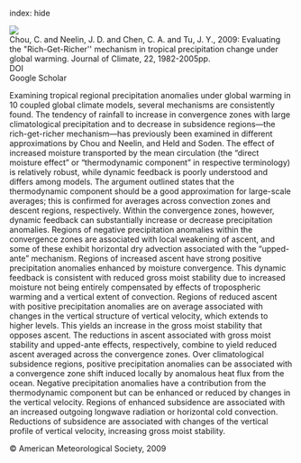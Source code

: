 index: hide

<div class="Citation">
    <div class="Citation-thumb CitationThumb-linked"  data-href="https://doi.org/10.1175/2008jcli2471.1">
      <img src="https://static.claimspace.cloud/climate-study-static/refs/thumbs/7/Chou_et_al_2009-thumb.png" />
    </div>

  <div class="Citation-body">
    <div class="Citation-text">Chou, C. and Neelin, J. D. and Chen, C. A. and Tu, J. Y., 2009: Evaluating the "Rich-Get-Richer'' mechanism in tropical precipitation change under global warming. <span class="Article-journal">Journal of Climate, </span><span class="Article-volume">22, </span>1982-2005pp.</div>
    <div class="Citation-links">
      <div class="CitationLink" data-href="https://doi.org/10.1175/2008jcli2471.1">
        <div class="CitationLink-icon CitationLink-Doi"></div>
        <div class="CitationLink-text">DOI</div>
      </div>
      <div class="CitationLink" data-href="https://scholar.google.com/scholar?q=10.1175/2008jcli2471.1">
        <div class="CitationLink-icon CitationLink-Scholar"></div>
        <div class="CitationLink-text">Google Scholar</div>
      </div>
    </div>
  </div>
</div>

Examining tropical regional precipitation anomalies under global warming in 10 coupled global climate models, several mechanisms are consistently found. The tendency of rainfall to increase in convergence zones with large climatological precipitation and to decrease in subsidence regions—the rich-get-richer mechanism—has previously been examined in different approximations by Chou and Neelin, and Held and Soden. The effect of increased moisture transported by the mean circulation (the “direct moisture effect” or “thermodynamic component” in respective terminology) is relatively robust, while dynamic feedback is poorly understood and differs among models. The argument outlined states that the thermodynamic component should be a good approximation for large-scale averages; this is confirmed for averages across convection zones and descent regions, respectively. Within the convergence zones, however, dynamic feedback can substantially increase or decrease precipitation anomalies. Regions of negative precipitation anomalies within the convergence zones are associated with local weakening of ascent, and some of these exhibit horizontal dry advection associated with the “upped-ante” mechanism. Regions of increased ascent have strong positive precipitation anomalies enhanced by moisture convergence. This dynamic feedback is consistent with reduced gross moist stability due to increased moisture not being entirely compensated by effects of tropospheric warming and a vertical extent of convection. Regions of reduced ascent with positive precipitation anomalies are on average associated with changes in the vertical structure of vertical velocity, which extends to higher levels. This yields an increase in the gross moist stability that opposes ascent. The reductions in ascent associated with gross moist stability and upped-ante effects, respectively, combine to yield reduced ascent averaged across the convergence zones. Over climatological subsidence regions, positive precipitation anomalies can be associated with a convergence zone shift induced locally by anomalous heat flux from the ocean. Negative precipitation anomalies have a contribution from the thermodynamic component but can be enhanced or reduced by changes in the vertical velocity. Regions of enhanced subsidence are associated with an increased outgoing longwave radiation or horizontal cold convection. Reductions of subsidence are associated with changes of the vertical profile of vertical velocity, increasing gross moist stability.

<div class="Citation-copy">
&copy; American Meteorological Society, 2009
</div>